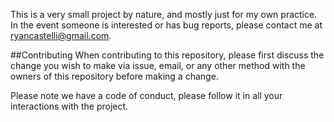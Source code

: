 This is a very small project by nature, and mostly just for my own practice.
In the event someone is interested or has bug reports, please contact me at ryancastelli@gmail.com.

##Contributing
When contributing to this repository, please first discuss the change you wish to make via issue, email, or any other method with the owners of this repository before making a change.

Please note we have a code of conduct, please follow it in all your interactions with the project.
